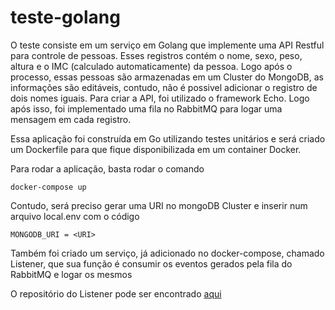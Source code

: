 # teste-golang


O teste consiste em um serviço em Golang que implemente uma API Restful para controle de pessoas. Esses registros contém o nome, sexo, peso, altura e o IMC (calculado automaticamente) da pessoa. Logo após o processo, essas pessoas são armazenadas em um Cluster do MongoDB, as informações são editáveis, contudo, não é possivel adicionar o registro de dois nomes iguais. Para criar a API, foi utilizado o framework Echo. Logo após isso, foi implementado uma fila no RabbitMQ para logar uma mensagem em cada registro. 

Essa aplicação foi construída em Go utilizando testes unitários e será criado um Dockerfile para que fique disponibilizada em um container Docker.

Para rodar a aplicação, basta rodar o comando
```
docker-compose up
```
Contudo, será preciso gerar uma URI no mongoDB Cluster e inserir num arquivo local.env com o código

```
MONGODB_URI = <URI>
```
Também foi criado um serviço, já adicionado no docker-compose, chamado Listener, que sua função é consumir os eventos gerados pela fila do RabbitMQ e logar os mesmos


O repositório do Listener pode ser encontrado [aqui](https://github.com/ismaelpereira/rabbitmq-api-listener)

